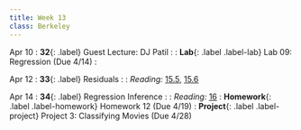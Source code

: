 ```yaml
---
title: Week 13
class: Berkeley
---
```

Apr 10
: **32**{: .label} Guest Lecture: DJ Patil
  : <!--[Slides]#) &#8226; [Demos](#) &#8226; [Video](#)-->
: **Lab**{: .label .label-lab} Lab 09: Regression (Due 4/14)
  : <!--[Lab 09 Worksheet](#)-->

Apr 12
: **33**{: .label} Residuals
  : <!--[Slides]#) &#8226; [Demos](#) &#8226; [Video](#)-->
: *Reading:* [15.5](https://inferentialthinking.com/chapters/15/5/Visual_Diagnostics.html), [15.6](https://inferentialthinking.com/chapters/15/6/Numerical_Diagnostics.html)

Apr 14
: **34**{: .label} Regression Inference
  : <!--[Slides]#) &#8226; [Demos](#) &#8226; [Video](#)-->
: *Reading:* [16](https://inferentialthinking.com/chapters/16/Inference_for_Regression.html)
: **Homework**{: .label .label-homework} Homework 12 (Due 4/19)
: **Project**{: .label .label-project} Project 3: Classifying Movies (Due 4/28)